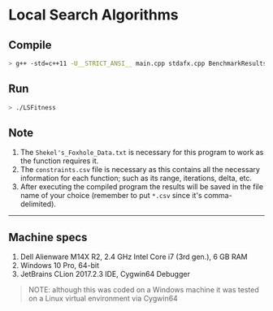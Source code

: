 # Local Search Algorithms

## Compile

```bash
> g++ -std=c++11 -U__STRICT_ANSI__ main.cpp stdafx.cpp BenchmarkResults.cpp Benchmark.cpp ConstraintsFile.cpp LocalSearch.cpp -o LSFitness
```

## Run

```bash
> ./LSFitness
```

## Note

1. The `Shekel's_Foxhole_Data.txt` is necessary for this program to work as the function requires it.
1. The `constraints.csv` file is necessary as this contains all the necessary information for each function; such as its range, iterations, delta, etc.
1. After executing the compiled program the results will be saved in the file name of your choice (remember to put `*.csv` since it's comma-delimited).

---

## Machine specs

1. Dell Alienware M14X R2, 2.4 GHz Intel Core i7 (3rd gen.), 6 GB RAM
1. Windows 10 Pro, 64-bit
1. JetBrains CLion 2017.2.3 IDE, Cygwin64 Debugger

> NOTE: although this was coded on a Windows machine it was tested on a Linux virtual environment via Cygwin64
